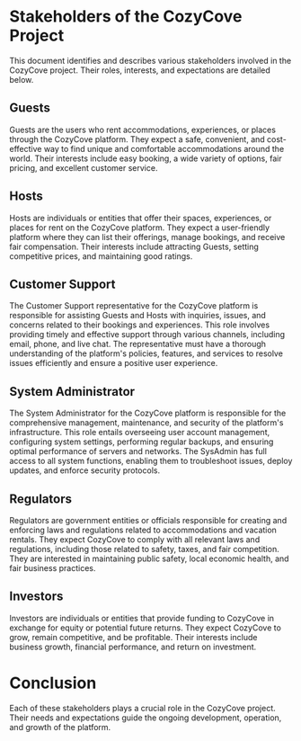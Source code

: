 # Stakeholders of the CozyCove Project

This document identifies and describes various stakeholders involved in the CozyCove project. Their roles, interests, and expectations are detailed below.

## Guests

Guests are the users who rent accommodations, experiences, or places through the CozyCove platform. They expect a safe, convenient, and cost-effective way to find unique and comfortable accommodations around the world. Their interests include easy booking, a wide variety of options, fair pricing, and excellent customer service.

## Hosts

Hosts are individuals or entities that offer their spaces, experiences, or places for rent on the CozyCove platform. They expect a user-friendly platform where they can list their offerings, manage bookings, and receive fair compensation. Their interests include attracting Guests, setting competitive prices, and maintaining good ratings.

## Customer Support

The Customer Support representative for the CozyCove platform is responsible for assisting Guests and Hosts with inquiries, issues, and concerns related to their bookings and experiences. This role involves providing timely and effective support through various channels, including email, phone, and live chat. The representative must have a thorough understanding of the platform's policies, features, and services to resolve issues efficiently and ensure a positive user experience.

## System Administrator

The System Administrator for the CozyCove platform is responsible for the comprehensive management, maintenance, and security of the platform's infrastructure. This role entails overseeing user account management, configuring system settings, performing regular backups, and ensuring optimal performance of servers and networks. The SysAdmin has full access to all system functions, enabling them to troubleshoot issues, deploy updates, and enforce security protocols.

## Regulators

Regulators are government entities or officials responsible for creating and enforcing laws and regulations related to accommodations and vacation rentals. They expect CozyCove to comply with all relevant laws and regulations, including those related to safety, taxes, and fair competition. They are interested in maintaining public safety, local economic health, and fair business practices.

## Investors

Investors are individuals or entities that provide funding to CozyCove in exchange for equity or potential future returns. They expect CozyCove to grow, remain competitive, and be profitable. Their interests include business growth, financial performance, and return on investment.

# Conclusion
Each of these stakeholders plays a crucial role in the CozyCove project. Their needs and expectations guide the ongoing development, operation, and growth of the platform.
